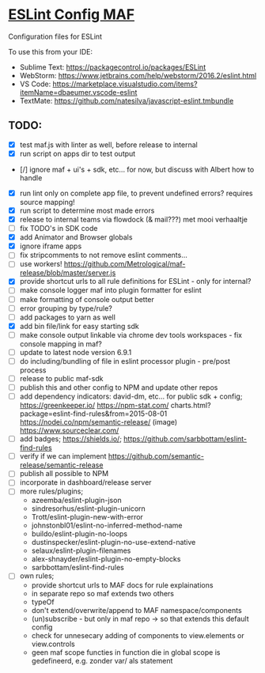 # [ESLint Config MAF](https://git.io/eslint-config-maf "ESLint Config MAF")
Configuration files for ESLint

To use this from your IDE:
- Sublime Text: https://packagecontrol.io/packages/ESLint
- WebStorm: https://www.jetbrains.com/help/webstorm/2016.2/eslint.html
- VS Code: https://marketplace.visualstudio.com/items?itemName=dbaeumer.vscode-eslint
- TextMate: https://github.com/natesilva/javascript-eslint.tmbundle

## TODO:
- [x] test maf.js with linter as well, before release to internal
- [x] run script on apps dir to test output
- [/] ignore maf + ui's + sdk, etc... for now, but discuss with Albert how to handle
- [x] run lint only on complete app file, to prevent undefined errors? requires source mapping!
- [x] run script to determine most made errors
- [x] release to internal teams via flowdock (& mail???) met mooi verhaaltje
- [ ] fix TODO's in SDK code
- [x] add Animator and Browser globals
- [x] ignore iframe apps
- [ ] fix stripcomments to not remove eslint comments...
- [ ] use workers! https://github.com/Metrological/maf-release/blob/master/server.js
- [x] provide shortcut urls to all rule definitions for ESLint - only for internal?
- [ ] make console logger maf into plugin formatter for eslint
- [ ] make formatting of console output better
- [ ] error grouping by type/rule?
- [ ] add packages to yarn as well
- [x] add bin file/link for easy starting sdk
- [ ] make console output linkable via chrome dev tools workspaces - fix console mapping in maf?
- [ ] update to latest node version 6.9.1
- [ ] do including/bundling of file in eslint processor plugin - pre/post process
- [ ] release to public maf-sdk
- [ ] publish this and other config to NPM and update other repos
- [ ] add dependency indicators: david-dm, etc... for public sdk + config; https://greenkeeper.io/ https://npm-stat.com/ charts.html?package=eslint-find-rules&from=2015-08-01 https://nodei.co/npm/semantic-release/ (image) https://www.sourceclear.com/
- [ ] add badges; https://shields.io/; https://github.com/sarbbottam/eslint-find-rules
- [ ] verify if we can implement https://github.com/semantic-release/semantic-release
- [ ] publish all possible to NPM
- [ ] incorporate in dashboard/release server
- [ ] more rules/plugins;
  - azeemba/eslint-plugin-json
  - sindresorhus/eslint-plugin-unicorn
  - Trott/eslint-plugin-new-with-error
  - johnstonbl01/eslint-no-inferred-method-name
  - buildo/eslint-plugin-no-loops
  - dustinspecker/eslint-plugin-no-use-extend-native
  - selaux/eslint-plugin-filenames
  - alex-shnayder/eslint-plugin-no-empty-blocks
  - sarbbottam/eslint-find-rules
- [ ] own rules;
  - provide shortcut urls to MAF docs for rule explainations
  - in separate repo so maf extends two others
  - typeOf
  - don't extend/overwrite/append to MAF namespace/components
  - (un)subscribe - but only in maf repo -> so that extends this default config
  - check for unnesecary adding of components to view.elements or view.controls
  - geen maf scope functies in function die in global scope is gedefineerd, e.g. zonder var/ als statement
